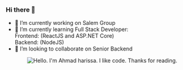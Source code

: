  ### Hi there 👋

- 🔭 I’m currently working on Salem Group
- 🌱 I’m currently learning Full Stack Developer: <br /> Frontend: (ReactJS and ASP.NET Core) <br /> Backend: (NodeJS)
- 👯 I’m looking to collaborate on Senior Backend
<!-- - 💬 Ask me about ...
- 📫 How to reach me: 71276017
- 😄 Pronouns: ...
- ⚡ Fun fact: ... -->

<div align="center">
	<img src="https://assets.entrepreneur.com/content/3x2/2000/1649279368-Ent-2022Python.jpeg" alt="Hello. I'm Ahmad harissa. I like code. Thanks for reading.">
</div>
